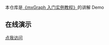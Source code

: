 本仓库是[《mxGraph 入门实例教程》](https://yejinzhan.gitee.io/2019/04/27/mxGraph%20%E5%85%A5%E9%97%A8%E5%AE%9E%E4%BE%8B%E6%95%99%E7%A8%8B/)的讲解 Demo

## 在线演示
[点我访问](http://www.yejinzhan.top/mxgraph-demos)
